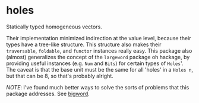 # holes

Statically typed homogeneous vectors.

Their implementation minimized indirection at the value level, because their types have a tree-like structure.
This structure also makes their `traversable`, `foldable`, and `functor` instances really easy. This package also (almost) generalizes the concept of the `largeword` package oh hackage, by providing useful instances (e.g. `Num` and `Bits`) for certain types of `Holes`'. The caveat is that the base unit must be the same for all 'holes' in a `Holes n`, but that can be 8, so that's probably alright.

*NOTE*: I've found much better ways to solve the sorts of problems that this package addresses. See [bigword](http://github.com/nickspinale/bigword).
